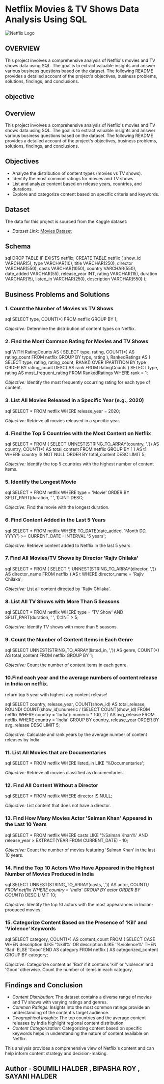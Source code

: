 # Netflix Movies & TV Shows Data Analysis Using SQL

![Netflix Logo](https://github.com/sou13mili/netflix_project/blob/main/WhatsApp%20Image%202025-03-04%20at%205.09.06%20PM.jpeg)
## OVERVIEW
This project involves a comprehensive analysis of Netflix's movies and TV shows data using SQL. The goal is to extract valuable insights and answer various business questions based on the dataset. The following README provides a detailed account of the project's objectives, business problems, solutions, findings, and conclusions.
## objective
## Overview
This project involves a comprehensive analysis of Netflix's movies and TV shows data using SQL. The goal is to extract valuable insights and answer various business questions based on the dataset. The following README provides a detailed account of the project's objectives, business problems, solutions, findings, and conclusions.

## Objectives

- Analyze the distribution of content types (movies vs TV shows).
- Identify the most common ratings for movies and TV shows.
- List and analyze content based on release years, countries, and durations.
- Explore and categorize content based on specific criteria and keywords.

## Dataset

The data for this project is sourced from the Kaggle dataset:

- *Dataset Link:* [Movies Dataset](https://www.kaggle.com/datasets/shivamb/netflix-shows?resource=download)

## Schema

sql
DROP TABLE IF EXISTS netflix;
CREATE TABLE netflix
(
    show_id      VARCHAR(5),
    type         VARCHAR(10),
    title        VARCHAR(250),
    director     VARCHAR(550),
    casts        VARCHAR(1050),
    country      VARCHAR(550),
    date_added   VARCHAR(55),
    release_year INT,
    rating       VARCHAR(15),
    duration     VARCHAR(15),
    listed_in    VARCHAR(250),
    description  VARCHAR(550)
);


## Business Problems and Solutions

### 1. Count the Number of Movies vs TV Shows

sql
SELECT 
    type,
    COUNT(*)
FROM netflix
GROUP BY 1;


*Objective:* Determine the distribution of content types on Netflix.

### 2. Find the Most Common Rating for Movies and TV Shows

sql
WITH RatingCounts AS (
    SELECT 
        type,
        rating,
        COUNT(*) AS rating_count
    FROM netflix
    GROUP BY type, rating
),
RankedRatings AS (
    SELECT 
        type,
        rating,
        rating_count,
        RANK() OVER (PARTITION BY type ORDER BY rating_count DESC) AS rank
    FROM RatingCounts
)
SELECT 
    type,
    rating AS most_frequent_rating
FROM RankedRatings
WHERE rank = 1;


*Objective:* Identify the most frequently occurring rating for each type of content.

### 3. List All Movies Released in a Specific Year (e.g., 2020)

sql
SELECT * 
FROM netflix
WHERE release_year = 2020;


*Objective:* Retrieve all movies released in a specific year.

### 4. Find the Top 5 Countries with the Most Content on Netflix

sql
SELECT * 
FROM
(
    SELECT 
        UNNEST(STRING_TO_ARRAY(country, ',')) AS country,
        COUNT(*) AS total_content
    FROM netflix
    GROUP BY 1
) AS t1
WHERE country IS NOT NULL
ORDER BY total_content DESC
LIMIT 5;


*Objective:* Identify the top 5 countries with the highest number of content items.

### 5. Identify the Longest Movie

sql
SELECT 
    *
FROM netflix
WHERE type = 'Movie'
ORDER BY SPLIT_PART(duration, ' ', 1)::INT DESC;


*Objective:* Find the movie with the longest duration.

### 6. Find Content Added in the Last 5 Years

sql
SELECT *
FROM netflix
WHERE TO_DATE(date_added, 'Month DD, YYYY') >= CURRENT_DATE - INTERVAL '5 years';


*Objective:* Retrieve content added to Netflix in the last 5 years.

### 7. Find All Movies/TV Shows by Director 'Rajiv Chilaka'

sql
SELECT *
FROM (
    SELECT 
        *,
        UNNEST(STRING_TO_ARRAY(director, ',')) AS director_name
    FROM netflix
) AS t
WHERE director_name = 'Rajiv Chilaka';


*Objective:* List all content directed by 'Rajiv Chilaka'.

### 8. List All TV Shows with More Than 5 Seasons

sql
SELECT *
FROM netflix
WHERE type = 'TV Show'
  AND SPLIT_PART(duration, ' ', 1)::INT > 5;


*Objective:* Identify TV shows with more than 5 seasons.

### 9. Count the Number of Content Items in Each Genre

sql
SELECT 
    UNNEST(STRING_TO_ARRAY(listed_in, ',')) AS genre,
    COUNT(*) AS total_content
FROM netflix
GROUP BY 1;


*Objective:* Count the number of content items in each genre.

### 10.Find each year and the average numbers of content release in India on netflix. 
return top 5 year with highest avg content release!

sql
SELECT 
    country,
    release_year,
    COUNT(show_id) AS total_release,
    ROUND(
        COUNT(show_id)::numeric /
        (SELECT COUNT(show_id) FROM netflix WHERE country = 'India')::numeric * 100, 2
    ) AS avg_release
FROM netflix
WHERE country = 'India'
GROUP BY country, release_year
ORDER BY avg_release DESC
LIMIT 5;


*Objective:* Calculate and rank years by the average number of content releases by India.

### 11. List All Movies that are Documentaries

sql
SELECT * 
FROM netflix
WHERE listed_in LIKE '%Documentaries';


*Objective:* Retrieve all movies classified as documentaries.

### 12. Find All Content Without a Director

sql
SELECT * 
FROM netflix
WHERE director IS NULL;


*Objective:* List content that does not have a director.

### 13. Find How Many Movies Actor 'Salman Khan' Appeared in the Last 10 Years

sql
SELECT * 
FROM netflix
WHERE casts LIKE '%Salman Khan%'
  AND release_year > EXTRACT(YEAR FROM CURRENT_DATE) - 10;


*Objective:* Count the number of movies featuring 'Salman Khan' in the last 10 years.

### 14. Find the Top 10 Actors Who Have Appeared in the Highest Number of Movies Produced in India

sql
SELECT 
    UNNEST(STRING_TO_ARRAY(casts, ',')) AS actor,
    COUNT(*)
FROM netflix
WHERE country = 'India'
GROUP BY actor
ORDER BY COUNT(*) DESC
LIMIT 10;


*Objective:* Identify the top 10 actors with the most appearances in Indian-produced movies.

### 15. Categorize Content Based on the Presence of 'Kill' and 'Violence' Keywords

sql
SELECT 
    category,
    COUNT(*) AS content_count
FROM (
    SELECT 
        CASE 
            WHEN description ILIKE '%kill%' OR description ILIKE '%violence%' THEN 'Bad'
            ELSE 'Good'
        END AS category
    FROM netflix
) AS categorized_content
GROUP BY category;


*Objective:* Categorize content as 'Bad' if it contains 'kill' or 'violence' and 'Good' otherwise. Count the number of items in each category.

## Findings and Conclusion

- *Content Distribution:* The dataset contains a diverse range of movies and TV shows with varying ratings and genres.
- *Common Ratings:* Insights into the most common ratings provide an understanding of the content's target audience.
- *Geographical Insights:* The top countries and the average content releases by India highlight regional content distribution.
- *Content Categorization:* Categorizing content based on specific keywords helps in understanding the nature of content available on Netflix.

This analysis provides a comprehensive view of Netflix's content and can help inform content strategy and decision-making.
## Author - SOUMILI HALDER , BIPASHA ROY , SAYANI HALDER
